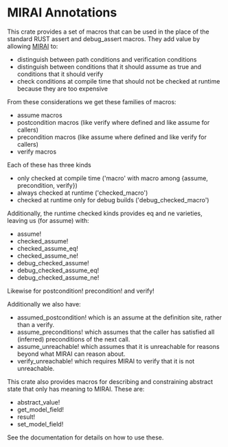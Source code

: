 # MIRAI Annotations

This crate provides a set of macros that can be used in the place of the standard RUST assert and debug_assert macros.
They add value by allowing [MIRAI](https://github.com/facebookexperimental/MIRAI) to:
* distinguish between path conditions and verification conditions
* distinguish between conditions that it should assume as true and conditions that it should verify
* check conditions at compile time that should not be checked at runtime because they are too expensive

From these considerations we get these families of macros:
* assume macros
* postcondition macros (like verify where defined and like assume for callers)
* precondition macros (like assume where defined and like verify for callers)
* verify macros

Each of these has three kinds
* only checked at compile time ('macro' with macro among {assume, precondition, verify})
* always checked at runtime ('checked_macro')
* checked at runtime only for debug builds ('debug_checked_macro')

Additionally, the runtime checked kinds provides eq and ne varieties, leaving us (for assume) with:
* assume!
* checked_assume!
* checked_assume_eq!
* checked_assume_ne!
* debug_checked_assume!
* debug_checked_assume_eq!
* debug_checked_assume_ne!

Likewise for postcondition! precondition! and verify!

Additionally we also have:
* assumed_postcondition! which is an assume at the definition site, rather than a verify.
* assume_preconditions! which assumes that the caller has satisfied all (inferred) preconditions of the next call.
* assume_unreachable! which assumes that it is unreachable for reasons beyond what MIRAI can reason about.
* verify_unreachable! which requires MIRAI to verify that it is not unreachable.

This crate also provides macros for describing and constraining abstract state that only has meaning to MIRAI. These are:
* abstract_value!
* get_model_field!
* result!
* set_model_field!

See the documentation for details on how to use these.